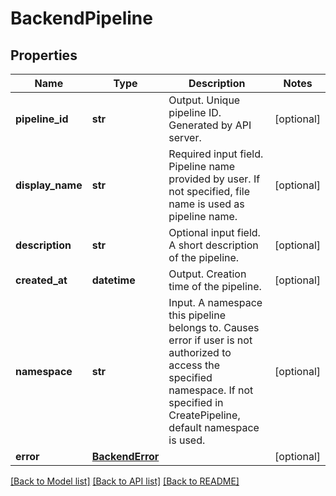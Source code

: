 # BackendPipeline

## Properties
Name | Type | Description | Notes
------------ | ------------- | ------------- | -------------
**pipeline_id** | **str** | Output. Unique pipeline ID. Generated by API server. | [optional] 
**display_name** | **str** | Required input field. Pipeline name provided by user. If not specified, file name is used as pipeline name. | [optional] 
**description** | **str** | Optional input field. A short description of the pipeline. | [optional] 
**created_at** | **datetime** | Output. Creation time of the pipeline. | [optional] 
**namespace** | **str** | Input. A namespace this pipeline belongs to. Causes error if user is not authorized to access the specified namespace. If not specified in CreatePipeline, default namespace is used. | [optional] 
**error** | [**BackendError**](BackendError.md) |  | [optional] 

[[Back to Model list]](../README.md#documentation-for-models) [[Back to API list]](../README.md#documentation-for-api-endpoints) [[Back to README]](../README.md)


